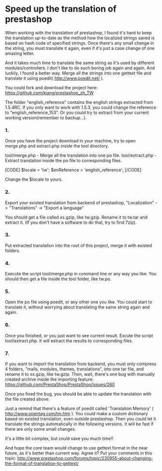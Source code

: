 Speed up the translation of prestashop
=============

When working with the translation of prestashop, I found it's hard to keep the translation up-to-date as the method how the localized strings saved is based on hash code of specified strings. Once there's any small change in the string, you must translate it again, even if it's just a case change of  one amazing letter.

And it takes much time to translate the same string as it's used by different modules/controllers. I don't like to do such boring job again and again. And luckily, I found a better way. Merge all the strings into one gettext file and translate it using poedit( http://www.poedit.net/ ).

You could fork and download the project here:
https://github.com/kiang/prestashop_zh_TW

The folder "english_reference" contains the english strings extracted from 1.5.4RC. If you only want to work with 1.5.3, you could change the reference to "english_reference_153". Or you could try to extract from your current working version(remember to backup...).

### 1. ###
Once you have the project download in your machine, try to open merge.php and extract.php inside the tool directory.

tool/merge.php - Merge all the translation into one po file.
tool/extract.php - Extract translation inside the po file to corresponding files.

[CODE]
$locale = 'tw';
$enReference = 'english_reference';
[/CODE]

Change the $locale to yours.

### 2. ###
Export your existed translation from backend of prestashop, "Localization" -> "Translations" -> "Export a language"

You should get a file called xx.gzip, like tw.gzip. Rename it to tw.tar and extract it. (If you don't have a software to do that, try to find 7zip).

### 3. ###
Put extracted translation into the root of this project, merge it with existed folders.

### 4. ###
Execute the script tool/merge.php in command line or any way you like. You should then get a file inside the tool folder, like tw.po.

### 5. ###
Open the po file using poedit, or any other one you like. You could start to translate it, without worrying about translating the same string again and again.

### 6. ###
Once you finished, or you just want to see current result. Excute the script tool/extract.php. It will extract the results to corresponding files.

### 7. ###
If you want to import the translation from backend, you must only compress 4 folders, "mails, modules, themes, translations", into one tar file, and rename it to xx.gzip, like tw.gzip. Then, wait, there's one bug with manually created archive inside the importing feature:
https://github.com/PrestaShop/PrestaShop/issues/260

Once you fixed the bug, you should be able to update the translation with the file created above.

Just a remind that there's a feature of poedit called 'Translation Memory' ( http://www.opentag.com/tm.htm ). You could make a custom dictionary based on existed translation, even outside prestashop. Then you could let it translate the strings automatically in the following versions. It will be fast if there are only some small changes.

It's a little bit complex, but could save you much time!!

And hope the core team would change to use gettext format in the near future, as it's better than current way. Agree it? Put your comments in this topic:
http://www.prestashop.com/forums/topic/230955-about-changing-the-format-of-translation-to-gettext/
